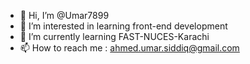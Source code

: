 - 👋 Hi, I’m @Umar7899
- 👀 I’m interested in learning front-end development
- 🌱 I’m currently learning FAST-NUCES-Karachi
- 📫 How to reach me : ahmed.umar.siddiq@gmail.com

<!---
Umar7899/Umar7899 is a ✨ special ✨ repository because its `README.md` (this file) appears on your GitHub profile.
You can click the Preview link to take a look at your changes.
--->
